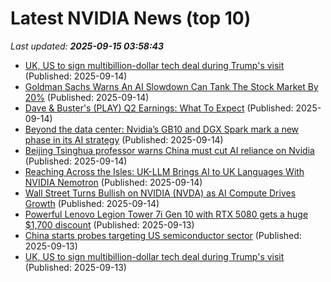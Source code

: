 # Latest NVIDIA News (top 10)
_Last updated: **2025-09-15 03:58:43**_

- [UK, US to sign multibillion-dollar tech deal during Trump's visit](https://www.thehindubusinessline.com/news/world/uk-us-to-sign-multibillion-dollar-tech-deal-during-trumps-visit/article70048205.ece) (Published: 2025-09-14)
- [Goldman Sachs Warns An AI Slowdown Can Tank The Stock Market By 20%](https://www.benzinga.com/personal-finance/management/25/09/47657777/goldman-sachs-warns-an-ai-slowdown-can-tank-the-stock-market-by-20) (Published: 2025-09-14)
- [Dave & Buster's (PLAY) Q2 Earnings: What To Expect](https://finance.yahoo.com/news/dave-busters-play-q2-earnings-030056656.html) (Published: 2025-09-14)
- [Beyond the data center: Nvidia’s GB10 and DGX Spark mark a new phase in its AI strategy](https://www.digitimes.com/news/a20250912PD217/nvidia-soc-market-2025-gpu.html) (Published: 2025-09-14)
- [Beijing Tsinghua professor warns China must cut AI reliance on Nvidia](https://www.digitimes.com/news/a20250912PD237/nvidia-asia-chairman-tsinghua-university-training.html) (Published: 2025-09-14)
- [Reaching Across the Isles: UK-LLM Brings AI to UK Languages With NVIDIA Nemotron](https://blogs.nvidia.com/blog/uk-llm-nemotron/) (Published: 2025-09-14)
- [Wall Street Turns Bullish on NVIDIA (NVDA) as AI Compute Drives Growth](https://finance.yahoo.com/news/wall-street-turns-bullish-nvidia-001416750.html) (Published: 2025-09-14)
- [Powerful Lenovo Legion Tower 7i Gen 10 with RTX 5080 gets a huge $1,700 discount](https://www.notebookcheck.net/Powerful-Lenovo-Legion-Tower-7i-Gen-10-with-RTX-5080-gets-a-huge-1-700-discount.1113666.0.html) (Published: 2025-09-13)
- [China starts probes targeting US semiconductor sector](https://www.bostonherald.com/2025/09/13/china-starts-probes-targeting-us-semiconductor-sector/) (Published: 2025-09-13)
- [UK, US to sign multibillion-dollar tech deal during Trump's visit](https://www.channelnewsasia.com/business/uk-us-sign-multibillion-dollar-tech-deal-during-trumps-visit-5348401) (Published: 2025-09-13)

